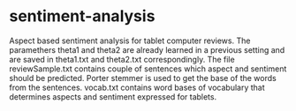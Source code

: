 # sentiment-analysis

Aspect based sentiment analysis for tablet computer reviews. The paramethers theta1 and theta2 are already learned in a previous setting and are saved in theta1.txt and theta2.txt correspondingly. The file reviewSample.txt contains couple of sentences which aspect and sentiment should be predicted. Porter stemmer is used to get the base of the words from the sentences. vocab.txt contains word bases of vocabulary that determines aspects and sentiment expressed for tablets.
